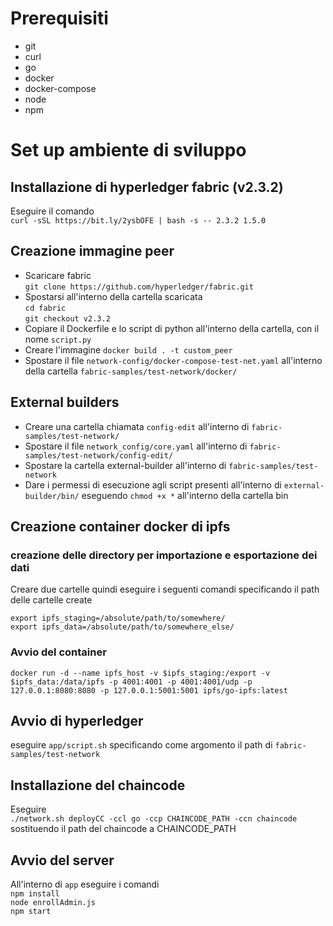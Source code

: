 # Prerequisiti  

* git
* curl
* go  
* docker  
* docker-compose  
* node
* npm

# Set up ambiente di sviluppo 

## Installazione di hyperledger fabric (v2.3.2)

Eseguire il comando  
`curl -sSL https://bit.ly/2ysbOFE | bash -s -- 2.3.2 1.5.0`

## Creazione immagine peer

* Scaricare fabric  
`git clone https://github.com/hyperledger/fabric.git`  
* Spostarsi all'interno della cartella scaricata  
`cd fabric`  
`git checkout v2.3.2`  
* Copiare il Dockerfile e lo script di python all'interno della cartella, con il nome `script.py`  
* Creare l'immagine
`docker build . -t custom_peer`
* Spostare il file `network-config/docker-compose-test-net.yaml` all'interno della cartella `fabric-samples/test-network/docker/` 

## External builders

* Creare una cartella chiamata `config-edit` all'interno di `fabric-samples/test-network/`  
* Spostare il file `network_config/core.yaml` all'interno di `fabric-samples/test-network/config-edit/`
* Spostare la cartella external-builder all'interno di `fabric-samples/test-network`
* Dare i permessi di esecuzione agli script presenti all'interno di `external-builder/bin/`  eseguendo `chmod +x *` all'interno della cartella bin

## Creazione container docker di ipfs

### creazione delle directory per importazione e esportazione dei dati  

Creare due cartelle quindi eseguire i seguenti comandi specificando il path delle cartelle create
<pre><code>export ipfs_staging=/absolute/path/to/somewhere/  
export ipfs_data=/absolute/path/to/somewhere_else/</pre></code>  

### Avvio del container

<pre><code>docker run -d --name ipfs_host -v $ipfs_staging:/export -v $ipfs_data:/data/ipfs -p 4001:4001 -p 4001:4001/udp -p 127.0.0.1:8080:8080 -p 127.0.0.1:5001:5001 ipfs/go-ipfs:latest</pre></code>

## Avvio di hyperledger

eseguire `app/script.sh` specificando come argomento il path di `fabric-samples/test-network`  

## Installazione del chaincode  

Eseguire  
`./network.sh deployCC -ccl go -ccp CHAINCODE_PATH -ccn chaincode` sostituendo il path del chaincode a CHAINCODE_PATH  

## Avvio del server

All'interno di `app` eseguire i comandi  
`npm install`  
`node enrollAdmin.js`  
`npm start`  
